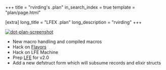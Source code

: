 +++
title = "rvirding's .plan"
in_search_index = true
template = "plan/page.html"

[extra]
long_title = "LFEX .plan"
long_description = "rvirding"
+++

[![dot-plan-screenshot][screenie-src]][screenie-link]

* New macro handling and compiled macros
* Hack on [Flavors][]
* Hack on LFE Machine
* Prep [LFE][] for v2.0
* Add a new defstruct form which will subsume records and elixir structs

[//]: ---Named-Links---

[Flavors]: https://github.com/rvirding/flavors
[LFE]: https://github.com/lfe/lfe
[screenie-src]: /images/lfe-dotplan-screen.png
[screenie-link]: https://tools.ietf.org/rfc/rfc742.txt
